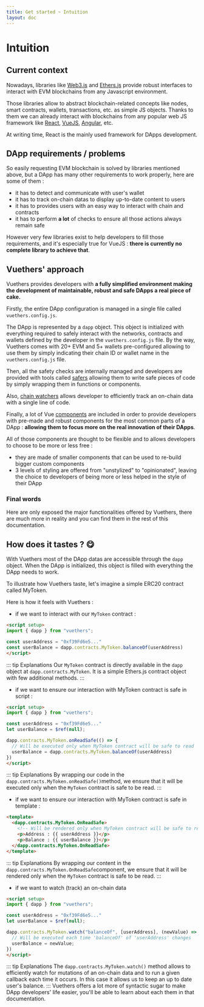 ```yaml
---
title: Get started ~ Intuition
layout: doc
---
```


# Intuition

## Current context
Nowadays, libraries like [Web3.js](https://web3js.org/) and [Ethers.js](https://ethers.org/) provide robust interfaces to interact with EVM blockchains from any Javascript environment.

Those libraries allow to abstract blockchain-related concepts like nodes, smart contracts, wallets, transactions, etc. as simple JS objects.
Thanks to them we can already interact with blockchains from any popular web JS framework like [React](https://reactjs.org/), [VueJS](https://vuejs.org/), [Angular](https://angular.io/), etc.

At writing time, React is the mainly used framework for DApps development.

## DApp requirements / problems
So easily requesting EVM blockchain is solved by libraries mentioned above, but a DApp has many other requirements to work properly, here are some of them :
- it has to detect and communicate with user's wallet
- it has to track on-chain datas to display up-to-date content to users
- it has to provides users with an easy way to interact with chain and contracts
- it has to perform **a lot** of checks to ensure all those actions always remain safe

However very few libraries exist to help developers to fill those requirements, and it's especially true for VueJS : **there is currently no complete library to achieve that**.

## Vuethers' approach
Vuethers provides developers with **a fully simplified environment making the development of maintainable, robust and safe DApps a real piece of cake.**

Firstly, the entire DApp configuration is managed in a single file called `vuethers.config.js`.

The DApp is represented by a `dapp` object. This object is initialized with everything required to safely interact with the networks, contracts and wallets defined by the developer in the `vuethers.config.js` file.
By the way, Vuethers comes with 20+ EVM and 5+ wallets pre-configured allowing to use them by simply indicating their chain ID or wallet name in the `vuethers.config.js` file.

Then, all the safety checks are internally managed and developers are provided with tools called [safers](/guide/safers/intuition) allowing them to write safe pieces of code by simply wrapping them in functions or components.

Also, [chain watchers](/guide/chain-watchers/intuition) allows developer to efficiently track an on-chain data with a single line of code.

Finally, a lot of Vue [components](/guide/components/intuition) are included in order to provide developers with pre-made and robust components for the most common parts of a DApp : **allowing them to focus more on the real innovation of their DApps**.

All of those components  are thought to be flexible and to allows developers to choose to be more or less free :
- they are made of smaller components that can be used to re-build bigger custom components
- 3 levels of styling are offered from "unstylized" to "opinionated", leaving the choice to developers of being more or less helped in the style of their DApp

### Final words
Here are only exposed the major functionalities offered by Vuethers, there are much more in reality and you can find them in the rest of this documentation.


## How does it tastes ? 😋
With Vuethers most of the DApp datas are accessible through the `dapp` object.
When the DApp is initialized, this object is filled with everything the DApp needs to work.

To illustrate how Vuethers taste, let's imagine a simple ERC20 contract called MyToken.

Here is how it feels with Vuethers :
- if we want to interact with our `MyToken` contract :
```html
<script setup>
import { dapp } from "vuethers";

const userAddress = "0xf39Fd6e5..."
const userBalance = dapp.contracts.MyToken.balanceOf(userAddress)
</script>
```
::: tip Explanations
Our `MyToken` contract is directly available in the `dapp` object at `dapp.contracts.MyToken`.
It is a simple Ethers.js contract object with few additional methods.
:::
- if we want to ensure our interaction with MyToken contract is safe in script :
```html
<script setup>
import { dapp } from "vuethers";

const userAddress = "0xf39Fd6e5..."
let userBalance = $ref(null);

dapp.contracts.MyToken.onReadSafe(() => {
  // Will be executed only when MyToken contract will be safe to read
  userBalance = dapp.contracts.MyToken.balanceOf(userAddress)
})
</script>
```
::: tip Explanations
By wrapping our code in the `dapp.contracts.MyToken.onReadSafe()`method, we ensure that it will be executed only when the `MyToken` contract is safe to be read.
:::
- if we want to ensure our interaction with MyToken contract is safe in template :
```html
<template>
  <dapp.contracts.MyToken.OnReadSafe>
    <!-- Will be rendered only when MyToken contract will be safe to read -->
    <p>Address : {{ userAddress }}</p>
    <p>Balance : {{ userBalance }}</p>
  </dapp.contracts.MyToken.OnReadSafe>
</template>
```
::: tip Explanations
By wrapping our content in the `dapp.contracts.MyToken.OnReadSafe`component, we ensure that it will be rendered only when the `MyToken` contract is safe to be read.
:::
- if we want to watch (track) an on-chain data
```html
<script setup>
import { dapp } from "vuethers";

const userAddress = "0xf39Fd6e5..."
let userBalance = $ref(null);

dapp.contracts.MyToken.watch("balanceOf", [userAddress], (newValue) => {
  // Will be executed each time 'balanceOf' of 'userAddress' changes
  userBalance = newValue;
})
</script>
```
::: tip Explanations
The `dapp.contracts.MyToken.watch()` method allows to efficiently watch for mutations of an on-chain data and to run a given callback each time it occurs. In this case it allows us to keep an up to date user's balance.
:::
Vuethers offers a lot more of syntactic sugar to make DApp developers' life easier, you'll be able to learn about each them in that documentation.
